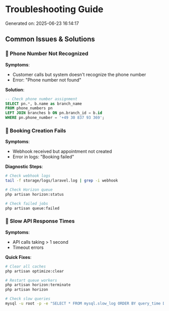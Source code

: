 # Troubleshooting Guide

Generated on: 2025-06-23 16:14:17

## Common Issues & Solutions

### 🔴 Phone Number Not Recognized

**Symptoms**:
- Customer calls but system doesn't recognize the phone number
- Error: "Phone number not found"

**Solution**:
```sql
-- Check phone number assignment
SELECT pn.*, b.name as branch_name 
FROM phone_numbers pn
LEFT JOIN branches b ON pn.branch_id = b.id
WHERE pn.phone_number = '+49 30 837 93 369';
```

### 🔴 Booking Creation Fails

**Symptoms**:
- Webhook received but appointment not created
- Error in logs: "Booking failed"

**Diagnostic Steps**:
```bash
# Check webhook logs
tail -f storage/logs/laravel.log | grep -i webhook

# Check Horizon queue
php artisan horizon:status

# Check failed jobs
php artisan queue:failed
```

### 🔴 Slow API Response Times

**Symptoms**:
- API calls taking > 1 second
- Timeout errors

**Quick Fixes**:
```bash
# Clear all caches
php artisan optimize:clear

# Restart queue workers
php artisan horizon:terminate
php artisan horizon

# Check slow queries
mysql -u root -p -e "SELECT * FROM mysql.slow_log ORDER BY query_time DESC LIMIT 10;"
```

